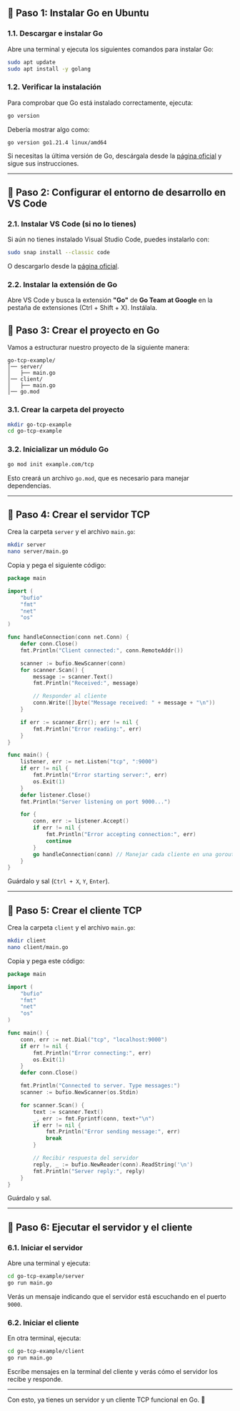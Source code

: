 ## 🔹 Paso 1: Instalar Go en Ubuntu
### 1.1. Descargar e instalar Go
Abre una terminal y ejecuta los siguientes comandos para instalar Go:

```bash
sudo apt update
sudo apt install -y golang
```

### 1.2. Verificar la instalación
Para comprobar que Go está instalado correctamente, ejecuta:

```bash
go version
```

Debería mostrar algo como:

```
go version go1.21.4 linux/amd64
```

Si necesitas la última versión de Go, descárgala desde la [página oficial](https://go.dev/dl/) y sigue sus instrucciones.

---

## 🔹 Paso 2: Configurar el entorno de desarrollo en VS Code
### 2.1. Instalar VS Code (si no lo tienes)
Si aún no tienes instalado Visual Studio Code, puedes instalarlo con:

```bash
sudo snap install --classic code
```

O descargarlo desde la [página oficial](https://code.visualstudio.com/Download).

### 2.2. Instalar la extensión de Go
Abre VS Code y busca la extensión **"Go"** de **Go Team at Google** en la pestaña de extensiones (Ctrl + Shift + X). Instálala.


## 🔹 Paso 3: Crear el proyecto en Go
Vamos a estructurar nuestro proyecto de la siguiente manera:

```
go-tcp-example/
│── server/
│   ├── main.go
│── client/
│   ├── main.go
│── go.mod
```

### 3.1. Crear la carpeta del proyecto
```bash
mkdir go-tcp-example
cd go-tcp-example
```

### 3.2. Inicializar un módulo Go
```bash
go mod init example.com/tcp
```

Esto creará un archivo `go.mod`, que es necesario para manejar dependencias.

---

## 🔹 Paso 4: Crear el servidor TCP
Crea la carpeta `server` y el archivo `main.go`:

```bash
mkdir server
nano server/main.go
```

Copia y pega el siguiente código:

```go
package main

import (
	"bufio"
	"fmt"
	"net"
	"os"
)

func handleConnection(conn net.Conn) {
	defer conn.Close()
	fmt.Println("Client connected:", conn.RemoteAddr())

	scanner := bufio.NewScanner(conn)
	for scanner.Scan() {
		message := scanner.Text()
		fmt.Println("Received:", message)

		// Responder al cliente
		conn.Write([]byte("Message received: " + message + "\n"))
	}

	if err := scanner.Err(); err != nil {
		fmt.Println("Error reading:", err)
	}
}

func main() {
	listener, err := net.Listen("tcp", ":9000")
	if err != nil {
		fmt.Println("Error starting server:", err)
		os.Exit(1)
	}
	defer listener.Close()
	fmt.Println("Server listening on port 9000...")

	for {
		conn, err := listener.Accept()
		if err != nil {
			fmt.Println("Error accepting connection:", err)
			continue
		}
		go handleConnection(conn) // Manejar cada cliente en una goroutine
	}
}
```

Guárdalo y sal (`Ctrl + X`, `Y`, `Enter`).

---

## 🔹 Paso 5: Crear el cliente TCP
Crea la carpeta `client` y el archivo `main.go`:

```bash
mkdir client
nano client/main.go
```

Copia y pega este código:

```go
package main

import (
	"bufio"
	"fmt"
	"net"
	"os"
)

func main() {
	conn, err := net.Dial("tcp", "localhost:9000")
	if err != nil {
		fmt.Println("Error connecting:", err)
		os.Exit(1)
	}
	defer conn.Close()

	fmt.Println("Connected to server. Type messages:")
	scanner := bufio.NewScanner(os.Stdin)

	for scanner.Scan() {
		text := scanner.Text()
		_, err := fmt.Fprintf(conn, text+"\n")
		if err != nil {
			fmt.Println("Error sending message:", err)
			break
		}

		// Recibir respuesta del servidor
		reply, _ := bufio.NewReader(conn).ReadString('\n')
		fmt.Println("Server reply:", reply)
	}
}
```

Guárdalo y sal.

---

## 🔹 Paso 6: Ejecutar el servidor y el cliente
### 6.1. Iniciar el servidor
Abre una terminal y ejecuta:

```bash
cd go-tcp-example/server
go run main.go
```

Verás un mensaje indicando que el servidor está escuchando en el puerto `9000`.

### 6.2. Iniciar el cliente
En otra terminal, ejecuta:

```bash
cd go-tcp-example/client
go run main.go
```

Escribe mensajes en la terminal del cliente y verás cómo el servidor los recibe y responde.

---

Con esto, ya tienes un servidor y un cliente TCP funcional en Go. 🚀
